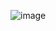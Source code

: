 ![image](https://user-images.githubusercontent.com/42006829/184194040-071e527e-f688-4563-8951-0d9516233a0f.png)
